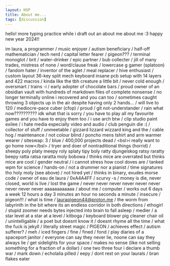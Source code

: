 ```yaml
---
layout: HSP
title: About me...
tags: [discussion]
---
```


hello! more typing practice while i draft out an about me about me :3 happy new year 2024!!

im laura, a programmer / music enjoyer / autism beneficiary / half-off mathematician / tech nerd / capital letter fearer / pigeon??? / terminal monoglot / brit / water-drinker / epic partner / bub collecter / jill of many trades, mistress of none / word/clause freak / lowercase g gamer (splatoon) / fandom hater / inventor of the aglet / meal replacer / hive enthusiast / custom layout 36-key split mech keyboard insane pcb setup with 14 layers and 422 macros / kinda like the tbh creature a little bit / never cold enough / oversmart / trains -i / early adopter of chocolate bars / proud owner of an obsidian vault with hundreds of markdown files of complete nonsense / no longer terminally online i recovered and you can too / sometimes caught throwing 3 objects up in the air despite having only 2 hands... / will live to 120 / mediocre-pace cuber (cfop) / proud / git not-understander / rain what now?????????? idk what that is sorry / you have to play all my favourite games and you have to enjoy them too / i use arch btw / clip studio paint exilee / i hate media especially video and audio / club penguin die :( / collector of stuff / unmeetable / gizzard lizzard wizzard king and the / cable hog / maintenance / not colour blind / poncho mens tshirt and arm warmer wearer / siteswap: 3 / blue / 400,000 projects dead / &lt;bsl>i really want to go home now&lt;/bsl> / tryer and doer of nontraditional things (horrid) / sheepy poly platy meepy roly splaty tipy boly ratty djungelskog ratsy raratty beepy ratta ratsa raratta moly bobowa / thinks mice are overrated but thinks mice are cool / gender neutral / i cannot stress how cool doves are / tanked wpm for science / hands-on / not a drummer nor a pianist / time signatures tho holy moly (see above) / not hired yet / thinks in binary, exudes morse code / owner of eau de laura / 0xA4A4FF / scurvy -s / money is die, never closed, world is live / lost the game / never never never never never never never never never aaaaaaaaaaaa / about me / computer / works out 6 days a week 12 hours a day 3 minutes an hour no seconds a minute / insecure / pigeon!!! / what is time / laurapigeon44@proton.me / the worm from labyrinth in the bit where its an endless corridor in both directions / ethogirl / stupid zoomer needs bytes injected into brain to fall asleep / medier / a star level at a star at a level / kitboga / keyboard blower pig cleaner chair oil / unintelligable / a poet but doesnt know it / doesnt rhyme all the time / what the fuck is jekyll / literally street magic / PIGEON / achieves effect / autism sufferer? / meh / iced fingers / fine / fined / fond / play diaries of a spaceport janitor / everyone can say they never lie, noone can say they always lie / get sidelights for your space / makes no sense (like not selling something for a fraction of a dollar) / one two three four i declare a thumb war / mark down / echolalia pilled / eepy / dont rest on your laurals / bran flakes eater